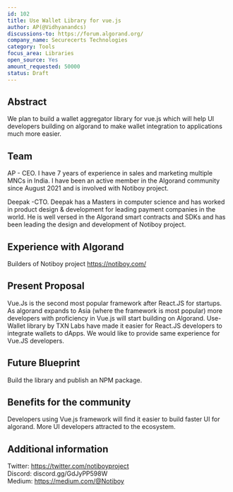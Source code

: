 ```yaml
---
id: 102
title: Use Wallet Library for vue.js 
author: AP(@Vidhyanandcs) 
discussions-to: https://forum.algorand.org/
company_name: Securecerts Technologies
category: Tools
focus_area: Libraries
open_source: Yes
amount_requested: 50000
status: Draft
---
```


## Abstract
We plan to build a wallet aggregator library for vue.js which will help UI developers building on algorand to make wallet integration to applications much more easier.

## Team
AP - CEO. I have 7 years of experience in sales and marketing  multiple MNCs in India. I have been an active member in the Algorand community since August 2021 and is involved with Notiboy project.

Deepak -CTO. Deepak has a Masters in computer science and has worked in product design & development for leading payment companies in the world. He is well versed in the Algorand smart contracts and SDKs and has been leading the design and development of Notiboy project.

## Experience with Algorand
Builders of Notiboy project
https://notiboy.com/

## Present Proposal
Vue.Js is the second most popular framework after React.JS for startups. As algorand expands to Asia (where the framework is most popular) more developers 
with proficiency in Vue.js will start building on Algorand. Use-Wallet library by TXN Labs have made it easier for React.JS developers
to integrate wallets to dApps. We would like to provide same experience for Vue.JS developers.

## Future Blueprint
Build the library and publish an NPM package.

## Benefits for the community
Developers using Vue.js framework will find it easier to build faster UI for algorand. More UI developers attracted to the ecosystem.

## Additional information
Twitter: https://twitter.com/notiboyproject <br>
Discord: discord.gg/GdJyPP598W <br>
Medium: https://medium.com/@Notiboy
